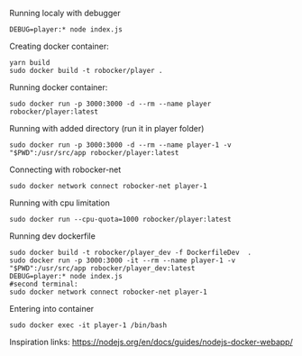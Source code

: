 Running localy with debugger

```
DEBUG=player:* node index.js
```

Creating docker container:

```
yarn build
sudo docker build -t robocker/player .
```


Running docker container:
```
sudo docker run -p 3000:3000 -d --rm --name player robocker/player:latest
```
Running with added directory (run it in player folder)
```
sudo docker run -p 3000:3000 -d --rm --name player-1 -v "$PWD":/usr/src/app robocker/player:latest
```
Connecting with robocker-net
```
sudo docker network connect robocker-net player-1
```

Running with cpu limitation
```
sudo docker run --cpu-quota=1000 robocker/player:latest
```

Running dev dockerfile
```
sudo docker build -t robocker/player_dev -f DockerfileDev  .
sudo docker run -p 3000:3000 -it --rm --name player-1 -v "$PWD":/usr/src/app robocker/player_dev:latest
DEBUG=player:* node index.js
#second terminal:
sudo docker network connect robocker-net player-1
```

Entering into container
```
sudo docker exec -it player-1 /bin/bash
```

Inspiration links: https://nodejs.org/en/docs/guides/nodejs-docker-webapp/
